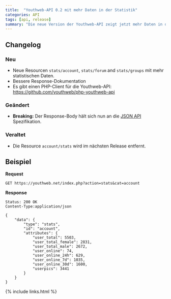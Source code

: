 ```yaml
---
title:  "Youthweb-API 0.2 mit mehr Daten in der Statistik"
categories: API
tags: [api, release]
summary: "Die neue Version der Youthweb-API zeigt jetzt mehr Daten in der Statistik an. Außerdem haben wir das Daten-Format an die JSON API Spezifikation angepasst."
---
```

## Changelog

### Neu

- Neue Resourcen `stats/account`, `stats/forum` and `stats/groups` mit mehr statistischen Daten.
- Bessere Response-Dokumentation
- Es gibt einen PHP-Client für die Youthweb-API: https://github.com/youthweb/php-youthweb-api

### Geändert

- **Breaking:** Der Response-Body hält sich nun an die [JSON API](http://jsonapi.org/) Spezifikation.

### Veraltet

- Die Resource `account/stats` wird im nächsten Release entfernt.

## Beispiel

**Request**

```
GET https://youthweb.net/index.php?action=stats&cat=account
```

**Response**

```
Status: 200 OK
Content-Type:application/json

{
    "data": {
        "type": "stats",
        "id": "account",
        "attributes": {
            "user_total": 5503,
            "user_total_female": 2831,
            "user_total_male": 2672,
            "user_online": 74,
            "user_online_24h": 629,
            "user_online_7d": 1035,
            "user_online_30d": 1600,
            "userpics": 3441
        }
    }
}
```

{% include links.html %}
